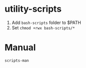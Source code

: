# utility-scripts

1. Add `bash-scripts` folder to $PATH
2. Set `chmod +rwx bash-scripts/*` 

# Manual

```bash
scripts-man
```
